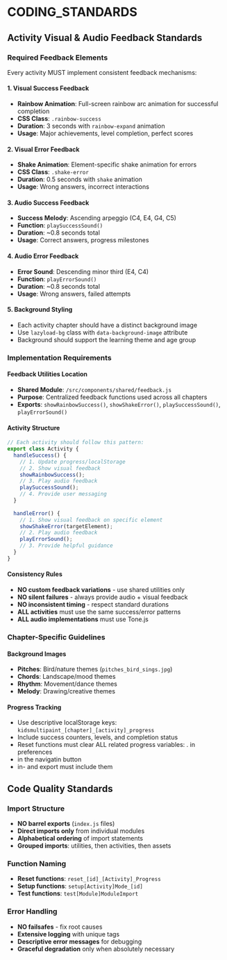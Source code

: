 # CODING_STANDARDS

## Activity Visual & Audio Feedback Standards

### Required Feedback Elements

Every activity MUST implement consistent feedback mechanisms:

#### 1. **Visual Success Feedback**
- **Rainbow Animation**: Full-screen rainbow arc animation for successful completion
- **CSS Class**: `.rainbow-success` 
- **Duration**: 3 seconds with `rainbow-expand` animation
- **Usage**: Major achievements, level completion, perfect scores

#### 2. **Visual Error Feedback**  
- **Shake Animation**: Element-specific shake animation for errors
- **CSS Class**: `.shake-error`
- **Duration**: 0.5 seconds with `shake` animation
- **Usage**: Wrong answers, incorrect interactions

#### 3. **Audio Success Feedback**
- **Success Melody**: Ascending arpeggio (C4, E4, G4, C5)
- **Function**: `playSuccessSound()`
- **Duration**: ~0.8 seconds total
- **Usage**: Correct answers, progress milestones

#### 4. **Audio Error Feedback**
- **Error Sound**: Descending minor third (E4, C4)  
- **Function**: `playErrorSound()`
- **Duration**: ~0.8 seconds total
- **Usage**: Wrong answers, failed attempts

#### 5. **Background Styling**
- Each activity chapter should have a distinct background image
- Use `lazyload-bg` class with `data-background-image` attribute
- Background should support the learning theme and age group

### Implementation Requirements

#### Feedback Utilities Location
- **Shared Module**: `/src/components/shared/feedback.js`
- **Purpose**: Centralized feedback functions used across all chapters
- **Exports**: `showRainbowSuccess()`, `showShakeError()`, `playSuccessSound()`, `playErrorSound()`

#### Activity Structure
```javascript
// Each activity should follow this pattern:
export class Activity {
  handleSuccess() {
    // 1. Update progress/localStorage
    // 2. Show visual feedback
    showRainbowSuccess();
    // 3. Play audio feedback  
    playSuccessSound();
    // 4. Provide user messaging
  }
  
  handleError() {
    // 1. Show visual feedback on specific element
    showShakeError(targetElement);
    // 2. Play audio feedback
    playErrorSound();
    // 3. Provide helpful guidance
  }
}
```

#### Consistency Rules
- **NO custom feedback variations** - use shared utilities only
- **NO silent failures** - always provide audio + visual feedback
- **NO inconsistent timing** - respect standard durations
- **ALL activities** must use the same success/error patterns
- **ALL audio implementations** must use Tone.js

### Chapter-Specific Guidelines

#### Background Images
- **Pitches**: Bird/nature themes (`pitches_bird_sings.jpg`)
- **Chords**: Landscape/mood themes
- **Rhythm**: Movement/dance themes  
- **Melody**: Drawing/creative themes

#### Progress Tracking
- Use descriptive localStorage keys: `kidsmultipaint_[chapter]_[activity]_progress`
- Include success counters, levels, and completion status
- Reset functions must clear ALL related progress variables:
 . in preferences
 - in the navigatin button  
- in- and export must include them

## Code Quality Standards

### Import Structure
- **NO barrel exports** (`index.js` files)
- **Direct imports only** from individual modules
- **Alphabetical ordering** of import statements
- **Grouped imports**: utilities, then activities, then assets

### Function Naming
- **Reset functions**: `reset_[id]_[Activity]_Progress`
- **Setup functions**: `setup[Activity]Mode_[id]`
- **Test functions**: `test[Module]ModuleImport`

### Error Handling
- **NO failsafes** - fix root causes
- **Extensive logging** with unique tags
- **Descriptive error messages** for debugging
- **Graceful degradation** only when absolutely necessary
